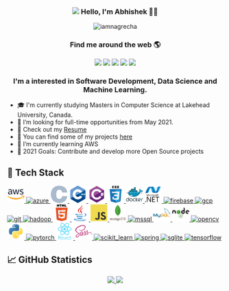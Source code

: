 
### <p align="center"> <img src="https://raw.githubusercontent.com/MartinHeinz/MartinHeinz/master/wave.gif" width="30px"> Hello, I'm Abhishek 👨‍💻  </p>

<p align="center"> <img src="https://komarev.com/ghpvc/?username=iamnagrecha&label=Profile%20views&color=0e75b6&style=flat" alt="iamnagrecha" /> </p>


<h3 align="center"> Find me around the web 🌎</h3>

<p align="center">
<a href="https://iamnagrecha.github.io/"><img src="https://img.shields.io/badge/PortfolioWebsite-iamnagrecha.github.io-3423A6?style=flat&logo=Google-Chrome&logoColor=white"/></a>
<a href="mailto:abhishek.nagrecha.an@gmail.com"><img src="https://img.shields.io/badge/-abhishek.nagrecha.an@gmail.com-D14836?style=flat&logo=Gmail&logoColor=white"/></a>  
<a href="https://www.linkedin.com/in/iamnagrecha/"><img src="https://img.shields.io/badge/-iamnagrecha-0077B5?style=flat&logo=Linkedin&logoColor=white"/></a>
<a href="https://medium.com/@iamnagrecha"><img src="https://img.shields.io/badge/-@iamnagrecha-BD081C?style=flat&logo=Medium&logoColor=white"/></a>  
<a href="https://twitter.com/iamnagrecha"><img src="https://img.shields.io/badge/-@iamnagrecha-E4405F?style=flat&logo=Twitter&logoColor=white"/></a>
<!-- <a href="https://www.facebook.com/iamnagrecha/"><img src="https://img.shields.io/badge/-Facebook-1877F2?style=flat&logo=Facebook&logoColor=white"/></a>
  -->
 <h3 align="center"><b>I'm a interested in Software Development, Data Science and Machine Learning. </b></h3>

- 🎓 I'm currently studying Masters in Computer Science at Lakehead University, Canada.
- 👯 I’m looking for full-time opportunities from May 2021. 
- 📄 Check out my [Resume](https://github.com/iamnagrecha/iamnagrecha.github.io/blob/main/assets/Resume.pdf)
- 🔭 You can find some of my projects [here][work]
- 🌱 I’m currently learning AWS
- 🥅 2021 Goals: Contribute and develop more Open Source projects



## 🔧 Tech Stack
  <!-- For more icons please follow  https://github.com/MikeCodesDotNET/ColoredBadges -->
  
<p align="left"> <a href="https://aws.amazon.com" target="_blank"> <img src="https://raw.githubusercontent.com/devicons/devicon/master/icons/amazonwebservices/amazonwebservices-original-wordmark.svg" alt="aws" width="40" height="40"/> </a> <a href="https://azure.microsoft.com/en-in/" target="_blank"> <img src="https://www.vectorlogo.zone/logos/microsoft_azure/microsoft_azure-icon.svg" alt="azure" width="40" height="40"/> </a> <a href="https://www.cprogramming.com/" target="_blank"> <img src="https://raw.githubusercontent.com/devicons/devicon/master/icons/c/c-original.svg" alt="c" width="40" height="40"/> </a> <a href="https://www.w3schools.com/cpp/" target="_blank"> <img src="https://raw.githubusercontent.com/devicons/devicon/master/icons/cplusplus/cplusplus-original.svg" alt="cplusplus" width="40" height="40"/> </a> <a href="https://www.w3schools.com/cs/" target="_blank"> <img src="https://raw.githubusercontent.com/devicons/devicon/master/icons/csharp/csharp-original.svg" alt="csharp" width="40" height="40"/> </a> <a href="https://www.w3schools.com/css/" target="_blank"> <img src="https://raw.githubusercontent.com/devicons/devicon/master/icons/css3/css3-original-wordmark.svg" alt="css3" width="40" height="40"/> </a> <a href="https://www.docker.com/" target="_blank"> <img src="https://raw.githubusercontent.com/devicons/devicon/master/icons/docker/docker-original-wordmark.svg" alt="docker" width="40" height="40"/> </a> <a href="https://dotnet.microsoft.com/" target="_blank"> <img src="https://raw.githubusercontent.com/devicons/devicon/master/icons/dot-net/dot-net-original-wordmark.svg" alt="dotnet" width="40" height="40"/> </a> <a href="https://firebase.google.com/" target="_blank"> <img src="https://www.vectorlogo.zone/logos/firebase/firebase-icon.svg" alt="firebase" width="40" height="40"/> </a> <a href="https://cloud.google.com" target="_blank"> <img src="https://www.vectorlogo.zone/logos/google_cloud/google_cloud-icon.svg" alt="gcp" width="40" height="40"/> </a> <a href="https://git-scm.com/" target="_blank"> <img src="https://www.vectorlogo.zone/logos/git-scm/git-scm-icon.svg" alt="git" width="40" height="40"/> </a> <a href="https://hadoop.apache.org/" target="_blank"> <img src="https://www.vectorlogo.zone/logos/apache_hadoop/apache_hadoop-icon.svg" alt="hadoop" width="40" height="40"/> </a> <a href="https://www.w3.org/html/" target="_blank"> <img src="https://raw.githubusercontent.com/devicons/devicon/master/icons/html5/html5-original-wordmark.svg" alt="html5" width="40" height="40"/> </a> <a href="https://www.java.com" target="_blank"> <img src="https://raw.githubusercontent.com/devicons/devicon/master/icons/java/java-original.svg" alt="java" width="40" height="40"/> </a> <a href="https://developer.mozilla.org/en-US/docs/Web/JavaScript" target="_blank"> <img src="https://raw.githubusercontent.com/devicons/devicon/master/icons/javascript/javascript-original.svg" alt="javascript" width="40" height="40"/> </a> <a href="https://www.mongodb.com/" target="_blank"> <img src="https://raw.githubusercontent.com/devicons/devicon/master/icons/mongodb/mongodb-original-wordmark.svg" alt="mongodb" width="40" height="40"/> </a> <a href="https://www.microsoft.com/en-us/sql-server" target="_blank"> <img src="https://cdn.worldvectorlogo.com/logos/microsoft-sql-server.svg" alt="mssql" width="40" height="40"/> </a> <a href="https://www.mysql.com/" target="_blank"> <img src="https://raw.githubusercontent.com/devicons/devicon/master/icons/mysql/mysql-original-wordmark.svg" alt="mysql" width="40" height="40"/> </a> <a href="https://nodejs.org" target="_blank"> <img src="https://raw.githubusercontent.com/devicons/devicon/master/icons/nodejs/nodejs-original-wordmark.svg" alt="nodejs" width="40" height="40"/> </a> <a href="https://opencv.org/" target="_blank"> <img src="https://www.vectorlogo.zone/logos/opencv/opencv-icon.svg" alt="opencv" width="40" height="40"/> </a> <a href="https://www.python.org" target="_blank"> <img src="https://raw.githubusercontent.com/devicons/devicon/master/icons/python/python-original.svg" alt="python" width="40" height="40"/> </a> <a href="https://pytorch.org/" target="_blank"> <img src="https://www.vectorlogo.zone/logos/pytorch/pytorch-icon.svg" alt="pytorch" width="40" height="40"/> </a> <a href="https://reactjs.org/" target="_blank"> <img src="https://raw.githubusercontent.com/devicons/devicon/master/icons/react/react-original-wordmark.svg" alt="react" width="40" height="40"/> </a> <a href="https://sass-lang.com" target="_blank"> <img src="https://raw.githubusercontent.com/devicons/devicon/master/icons/sass/sass-original.svg" alt="sass" width="40" height="40"/> </a> <a href="https://scikit-learn.org/" target="_blank"> <img src="https://upload.wikimedia.org/wikipedia/commons/0/05/Scikit_learn_logo_small.svg" alt="scikit_learn" width="40" height="40"/> </a> <a href="https://spring.io/" target="_blank"> <img src="https://www.vectorlogo.zone/logos/springio/springio-icon.svg" alt="spring" width="40" height="40"/> </a> <a href="https://www.sqlite.org/" target="_blank"> <img src="https://www.vectorlogo.zone/logos/sqlite/sqlite-icon.svg" alt="sqlite" width="40" height="40"/> </a> <a href="https://www.tensorflow.org" target="_blank"> <img src="https://www.vectorlogo.zone/logos/tensorflow/tensorflow-icon.svg" alt="tensorflow" width="40" height="40"/> </a> </p>






## &#x1f4c8; GitHub Statistics

<p align="center">
<a href="https://github.com/AVS1508">
  <img height="180em" src="https://github-readme-stats-eight-theta.vercel.app/api?username=iamnagrecha&show_icons=true&&include_all_commits=true&count_private=true"/>
  <img height="180em" src="https://github-readme-stats-eight-theta.vercel.app/api/top-langs/?username=iamnagrecha&layout=compact&langs_count=8"/>
</a>
<!-- <p align="center">
<img align="center" src="https://github-readme-streak-stats.herokuapp.com/?user=iamnagrecha&" alt="iamnagrecha" /></p>    -->
</p>







[website]: https://iamnagrecha.github.io/
[work]: https://iamnagrecha.github.io/#section-portfolio
[twitter]: https://twitter.com/iamnagrecha
[instagram]: https://www.instagram.com/iamnagrecha/
[linkedin]: https://www.linkedin.com/in/nagrechaabhishek/
















